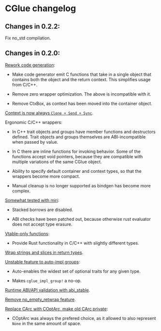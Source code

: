 # CGlue changelog

## Changes in 0.2.2:

Fix no\_std compilation.

## Changes in 0.2.0:

[Rework code generation](https://github.com/h33p/cglue/commit/e589a0115ec343c4538804d3d8ef76ca101a112a):

- Make code generator emit C functions that take in a single object that contains both the object and the return context. This simplifies usage from C/C++.

- Remove zero wrapper optimization. The above is incompatible with it.

- Remove CtxBox, as context has been moved into the container object.

[Context is now always `Clone + Send + Sync`](https://github.com/h33p/cglue/commit/bf24eaec1d518ff82356a05646ecb3af4f4b177b).

Ergonomic C/C++ wrappers:

- In C++ trait objects and groups have member functions and destructors defined. Trait objects and groups themselves are ABI-incompatible when passed by value.

- In C there are inline functions for invoking behavior. Some of the functions accept void pointers, because they are compatible with multiple variations of the same CGlue object.

- Ability to specify default container and context types, so that the wrappers become more compact.

- Manual cleanup is no longer supported as bindgen has become more complex.

[Somewhat tested with miri](https://github.com/h33p/cglue/blob/af6ab0dd2b2ecfa24e8f67ba9246c0079f654f6e/.github/workflows/build.yml#L121):

- Stacked borrows are disabled.

- ABI checks have been patched out, because otherwise rust evaluator does not accept type erasure.

[Vtable-only functions](https://github.com/h33p/cglue/commit/f9f600fb3accb7d7f1970507c79786eade12e78a):

- Provide Rust functionality in C/C++ with slightly different types.

[Wrap strings and slices in return types](https://github.com/h33p/cglue/commit/c8a607e68a851321a4bc288491e879e34d541bd2).

[Unstable feature to auto-impl groups](https://github.com/h33p/cglue/commit/af6ab0dd2b2ecfa24e8f67ba9246c0079f654f6e):

- Auto-enables the widest set of optional traits for any given type.

- Makes `cglue_impl_group!` a no-op.

[Runtime ABI/API validation with abi\_stable](https://github.com/h33p/cglue/commit/5b75b31a3dfb35967721d94df2e83f3ced8be9c2).

[Remove no\_empty\_retwrap feature](https://github.com/h33p/cglue/commit/4e2703df12c1f69b1aa4e02f8328d660ef0bf17b).

[Replace CArc with COptArc, make old CArc private](https://github.com/h33p/cglue/commit/b5caf2229fe236e2697d3b5b15b58a92b59bd6d4):

- COptArc was always the prefered choice, as it allowed to also represent `None` in the same amount of space.


